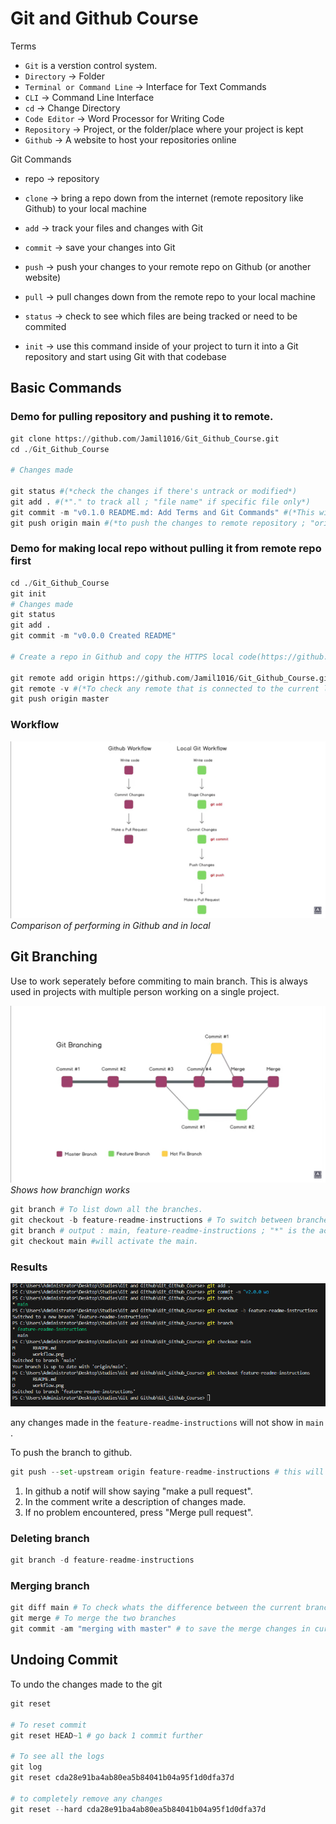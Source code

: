 # Git and Github Course

Terms

- `Git` is a verstion control system.
- `Directory` -> Folder
- `Terminal or Command Line` -> Interface for Text Commands
- `CLI` -> Command Line Interface
- `cd` -> Change Directory
- `Code Editor` -> Word Processor for Writing Code
- `Repository` -> Project, or the folder/place where your project is kept
- `Github` -> A website to host your repositories online

Git Commands

* repo -> repository
* `clone` -> bring a repo down from the internet (remote repository like Github) to your local machine
* `add` -> track your files and changes with Git
* `commit` -> save your changes into Git
* `push` -> push your changes to your remote repo on Github (or another website)
* `pull` -> pull changes down from the remote repo to your local machine

* `status` -> check to see which files are being tracked or need to be commited
* `init` -> use this command inside of your project to turn it into a Git repository and start using Git with that codebase


## Basic Commands

### Demo for pulling repository and pushing it to remote.
```python 
git clone https://github.com/Jamil1016/Git_Github_Course.git
cd ./Git_Github_Course

# Changes made

git status #(*check the changes if there's untrack or modified*)
git add . #(*"." to track all ; "file name" if specific file only*)
git commit -m "v0.1.0 README.md: Add Terms and Git Commands" #(*This will saved the changes to local repository*)
git push origin main #(*to push the changes to remote repository ; "origin" is the git clone and  branch name "main"*)
```


### Demo for making local repo without pulling it from remote repo first
```python
cd ./Git_Github_Course
git init
# Changes made
git status
git add .
git commit -m "v0.0.0 Created README"

# Create a repo in Github and copy the HTTPS local code(https://github.com/Jamil1016/Git_Github_Course.git)

git remote add origin https://github.com/Jamil1016/Git_Github_Course.git
git remote -v #(*To check any remote that is connected to the current local repo*)
git push origin master
```

### Workflow

![alt text](./Images/workflow.png)
*Comparison of performing in Github and in local*

## Git Branching

Use to work seperately before commiting to main branch. This is always used in projects with multiple person working on a single project.

![alt text](./Images/git_branching.png)
*Shows how branchign works*

```python
git branch # To list down all the branches.
git checkout -b feature-readme-instructions # To switch between branches (git checkout) by adding -b it creates new branch
git branch # output : main, feature-readme-instructions ; "*" is the active.
git checkout main #will activate the main.
```
### Results
![alt text](./Images/branching_coding.png)

any changes made in the `feature-readme-instructions` will not show in `main` .

To push the branch to github.
```python
git push --set-upstream origin feature-readme-instructions # this will push the branch to remote repo and wil make a push request to main branch
```

1. In github a notif will show saying "make a pull request".
2. In the comment write a description of changes made.
3. If no problem encountered, press "Merge pull request".

### Deleting branch
```python
git branch -d feature-readme-instructions
```

### Merging branch
```python
git diff main # To check whats the difference between the current branch "quik-test" and "main"
git merge # To merge the two branches
git commit -am "merging with master" # to save the merge changes in current branch "quick-test"
```

## Undoing Commit
 To undo the changes made to the git

 ```python
 git reset

 # To reset commit
 git reset HEAD~1 # go back 1 commit further

 # To see all the logs
 git log
 git reset cda28e91ba4ab80ea5b84041b04a95f1d0dfa37d

 # to completely remove any changes
 git reset --hard cda28e91ba4ab80ea5b84041b04a95f1d0dfa37d
 ```